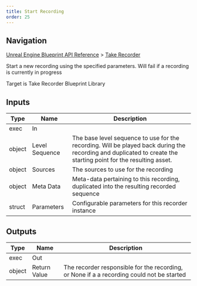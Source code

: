 ```yaml
---
title: Start Recording
order: 25
---
```

## Navigation

[Unreal Engine Blueprint API Reference](https://dev.epicgames.com/documentation/en-us/unreal-engine/BlueprintAPI) > [Take Recorder](https://dev.epicgames.com/documentation/en-us/unreal-engine/BlueprintAPI/TakeRecorder)

Start a new recording using the specified parameters. Will fail if a recording is currently in progress

Target is Take Recorder Blueprint Library

## Inputs

| Type | Name | Description |
| --- | --- | --- |
| exec | In |  |
| object | Level Sequence | The base level sequence to use for the recording. Will be played back during the recording and duplicated to create the starting point for the resulting asset. |
| object | Sources | The sources to use for the recording |
| object | Meta Data | Meta-data pertaining to this recording, duplicated into the resulting recorded sequence |
| struct | Parameters | Configurable parameters for this recorder instance |

## Outputs

| Type | Name | Description |
| --- | --- | --- |
| exec | Out |  |
| object | Return Value | The recorder responsible for the recording, or None if a a recording could not be started |

